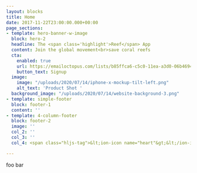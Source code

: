 ```yaml
---
layout: blocks
title: Home
date: 2017-11-22T23:00:00.000+00:00
page_sections:
- template: hero-banner-w-image
  block: hero-2
  headline: The <span class='highlight'>Reef</span> App
  content: Join the global movement<br>save coral reefs
  cta:
    enabled: true
    url: https://emailoctopus.com/lists/b85ffca6-c5c0-11ea-a3d0-06b4694bee2a/forms/subscribe
    button_text: Signup
  image:
    image: "/uploads/2020/07/14/iphone-x-mockup-tilt-left.png"
    alt_text: 'Product Shot '
  background_image: "/uploads/2020/07/14/website-background-3.png"
- template: simple-footer
  block: footer-1
  content: ''
- template: 4-column-footer
  block: footer-2
  image: ''
  col_2: ''
  col_3: ''
  col_4: <span class="hljs-tag">&lt;ion-icon name="heart"&gt;&lt;/ion-icon&gt;</span>

---
```

foo bar